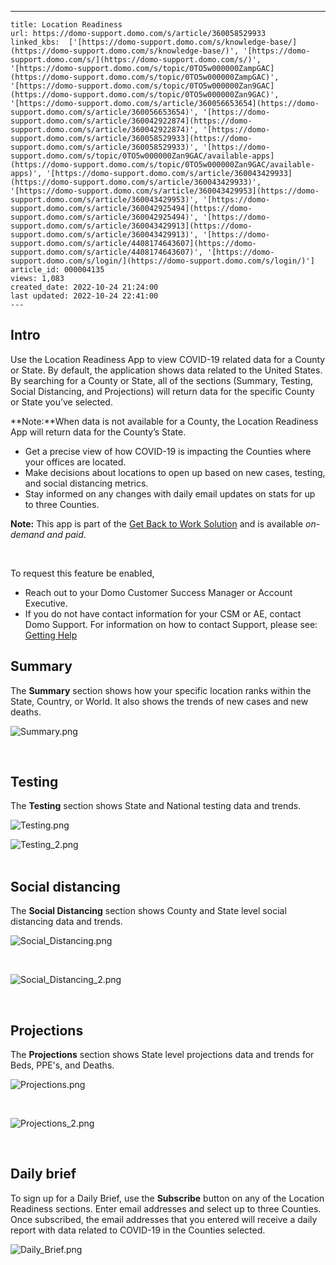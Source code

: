 ---
    title: Location Readiness
    url: https://domo-support.domo.com/s/article/360058529933
    linked_kbs:  ['[https://domo-support.domo.com/s/knowledge-base/](https://domo-support.domo.com/s/knowledge-base/)', '[https://domo-support.domo.com/s/](https://domo-support.domo.com/s/)', '[https://domo-support.domo.com/s/topic/0TO5w000000ZampGAC](https://domo-support.domo.com/s/topic/0TO5w000000ZampGAC)', '[https://domo-support.domo.com/s/topic/0TO5w000000Zan9GAC](https://domo-support.domo.com/s/topic/0TO5w000000Zan9GAC)', '[https://domo-support.domo.com/s/article/360056653654](https://domo-support.domo.com/s/article/360056653654)', '[https://domo-support.domo.com/s/article/360042922874](https://domo-support.domo.com/s/article/360042922874)', '[https://domo-support.domo.com/s/article/360058529933](https://domo-support.domo.com/s/article/360058529933)', '[https://domo-support.domo.com/s/topic/0TO5w000000Zan9GAC/available-apps](https://domo-support.domo.com/s/topic/0TO5w000000Zan9GAC/available-apps)', '[https://domo-support.domo.com/s/article/360043429933](https://domo-support.domo.com/s/article/360043429933)', '[https://domo-support.domo.com/s/article/360043429953](https://domo-support.domo.com/s/article/360043429953)', '[https://domo-support.domo.com/s/article/360042925494](https://domo-support.domo.com/s/article/360042925494)', '[https://domo-support.domo.com/s/article/360043429913](https://domo-support.domo.com/s/article/360043429913)', '[https://domo-support.domo.com/s/article/4408174643607](https://domo-support.domo.com/s/article/4408174643607)', '[https://domo-support.domo.com/s/login/](https://domo-support.domo.com/s/login/)']
    article_id: 000004135
    views: 1,083
    created_date: 2022-10-24 21:24:00
    last updated: 2022-10-24 22:41:00
    ---



Intro
-----


Use the Location Readiness App to view COVID-19 related data for a County or State. By default, the application shows data related to the United States. By searching for a County or State, all of the sections (Summary, Testing, Social Distancing, and Projections) will return data for the specific County or State you’ve selected.




 

**Note:**When data is not available for a County, the Location Readiness App will return data for the County’s State.



* Get a precise view of how COVID-19 is impacting the Counties where your offices are located.
* Make decisions about locations to open up based on new cases, testing, and social distancing metrics.
* Stay informed on any changes with daily email updates on stats for up to three Counties.




 


**Note:** This app is part of the [Get Back to Work Solution](/s/article/360056653654 "Get Back to Work Solution") and is available *on-demand and paid*. 


 


To request this feature be enabled,


* Reach out to your Domo Customer Success Manager or Account Executive.
* If you do not have contact information for your CSM or AE, contact Domo Support. For information on how to contact Support, please see: [Getting Help](/s/article/360042922874 "Getting Help")






Summary
-------


The **Summary** section shows how your specific location ranks within the State, Country, or World. It also shows the trends of new cases and new deaths.


  
![Summary.png](Summary.png)


 


Testing
-------


The **Testing** section shows State and National testing data and trends.


  
![Testing.png](Testing.png)


  
![Testing_2.png](Testing_2.png)  
 


Social distancing
-----------------


The **Social Distancing** section shows County and State level social distancing data and trends.


  
![Social_Distancing.png](Social_Distancing.png)


 


![Social_Distancing_2.png](Social_Distancing_2.png)


 


Projections
-----------


The **Projections** section shows State level projections data and trends for Beds, PPE's, and Deaths.


  
  
![Projections.png](Projections.png)


 


![Projections_2.png](Projections_2.png)


 


Daily brief
-----------


To sign up for a Daily Brief, use the **Subscribe** button on any of the Location Readiness sections. Enter email addresses and select up to three Counties. Once subscribed, the email addresses that you entered will receive a daily report with data related to COVID-19 in the Counties selected.


  
![Daily_Brief.png](Daily_Brief.png)

